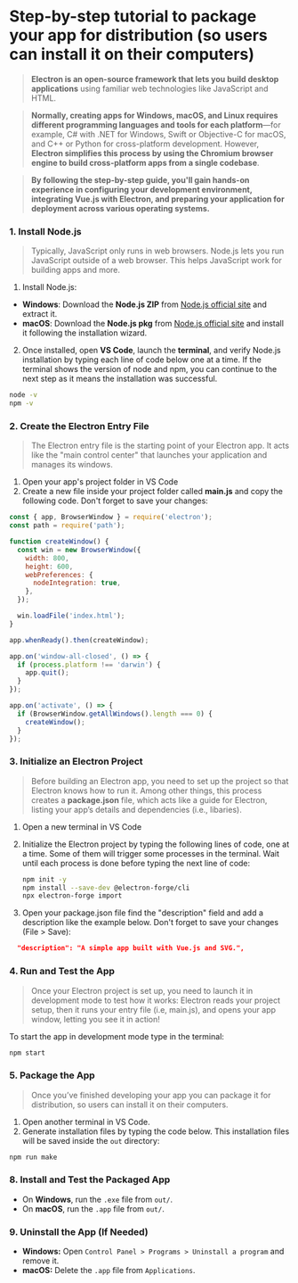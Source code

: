 
# Step-by-step tutorial to package your app for distribution (so users can install it on their computers)




> **Electron is an open-source framework that lets you build desktop applications** using familiar web technologies like JavaScript and HTML.

> **Normally, creating apps for Windows, macOS, and Linux requires different programming languages and tools for each platform**—for example, C# with .NET for Windows, Swift or Objective-C for macOS, and C++ or Python for cross-platform development. However, **Electron simplifies this process by using the Chromium browser engine to build cross-platform apps from a single codebase**.

> **By following the step-by-step guide, you'll gain hands-on experience in configuring your development environment, integrating Vue.js with Electron, and preparing your application for deployment across various operating systems.**


### 1. **Install Node.js**

> Typically, JavaScript only runs in web browsers. Node.js lets you run JavaScript outside of a web browser. This helps JavaScript work for building apps and more.

1. Install Node.js:
- **Windows**: Download the **Node.js ZIP** from [Node.js official site](https://nodejs.org/en/download) and extract it.
- **macOS**: Download the **Node.js pkg** from [Node.js official site](https://nodejs.org/en/download) and install it following the installation wizard.
 

2. Once installed, open **VS Code**, launch the **terminal**, and verify Node.js installation by typing each line of code below one at a time. If the terminal shows the version of node and npm, you can continue to the next step as it means the installation was successful.

```bash
node -v
npm -v
```

### 2. **Create the Electron Entry File**

> The Electron entry file is the starting point of your Electron app. It acts like the "main control center" that launches your application and manages its windows.

1. Open your app's project folder in VS Code
2. Create a new file inside your project folder called **main.js** and copy the following code. Don't forget to save your changes:

```js
const { app, BrowserWindow } = require('electron');
const path = require('path');

function createWindow() {
  const win = new BrowserWindow({
    width: 800,
    height: 600,
    webPreferences: {
      nodeIntegration: true,
    },
  });

  win.loadFile('index.html');
}

app.whenReady().then(createWindow);

app.on('window-all-closed', () => {
  if (process.platform !== 'darwin') {
    app.quit();
  }
});

app.on('activate', () => {
  if (BrowserWindow.getAllWindows().length === 0) {
    createWindow();
  }
});
```

### 3. **Initialize an Electron Project**

> Before building an Electron app, you need to set up the project so that Electron knows how to run it. Among other things, this process creates a **package.json** file, which acts like a guide for Electron, listing your app’s details and dependencies (i.e., libaries).


1. Open a new terminal in VS Code
   
2. Initialize the Electron project by typing the following lines of code, one at a time. Some of them will trigger some processes in the terminal. Wait until each process is done before typing the next line of code:
   
   ```bash
   npm init -y
   npm install --save-dev @electron-forge/cli
   npx electron-forge import
   ```
3. Open your package.json file find the "description" field and add a description like the example below. Don't forget to save your changes (File > Save):
   
```json
  "description": "A simple app built with Vue.js and SVG.",
```


### 4. **Run and Test the App**

> Once your Electron project is set up, you need to launch it in development mode to test how it works: Electron reads your project setup, then it runs your entry file (i.e, main.js), and opens your app window, letting you see it in action!

To start the app in development mode type in the terminal:
```bash
npm start
```

### 5. **Package the App**

> Once you’ve finished developing your app you can package it for distribution, so users can install it on their computers.

1. Open another terminal in VS Code.
2. Generate installation files by typing the code below. This installation files will be saved inside the `out` directory:

```bash
npm run make
```

### 8. **Install and Test the Packaged App**

- On **Windows**, run the `.exe` file from `out/`.
- On **macOS**, run the `.app` file from `out/`.

### 9. **Uninstall the App (If Needed)**

- **Windows:** Open `Control Panel > Programs > Uninstall a program` and remove it.
- **macOS:** Delete the `.app` file from `Applications`.


